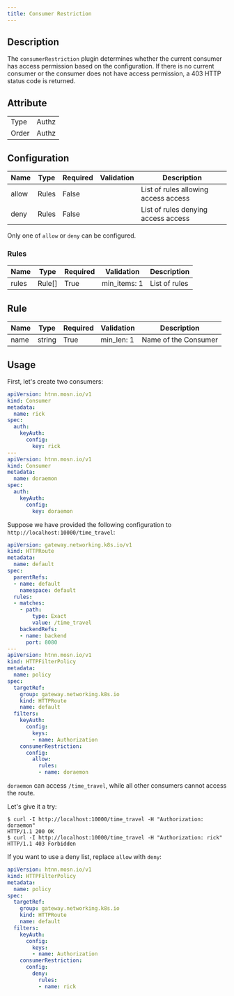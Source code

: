 ```yaml
---
title: Consumer Restriction
---
```


## Description

The `consumerRestriction` plugin determines whether the current consumer has access permission based on the configuration. If there is no current consumer or the consumer does not have access permission, a 403 HTTP status code is returned.

## Attribute

|       |       |
|-------|-------|
| Type  | Authz |
| Order | Authz |

## Configuration

| Name  | Type  | Required | Validation | Description                          |
|-------|-------|----------|------------|--------------------------------------|
| allow | Rules | False    |            | List of rules allowing access access |
| deny  | Rules | False    |            | List of rules denying access access  |

Only one of `allow` or `deny` can be configured.

### Rules

| Name  | Type   | Required | Validation     | Description        |
|-------|--------|----------|----------------|--------------------|
| rules | Rule[] | True     | min_items: 1   | List of rules      |

## Rule

| Name | Type   | Required | Validation   | Description          |
|------|--------|----------|--------------|----------------------|
| name | string | True     | min_len: 1   | Name of the Consumer |


## Usage

First, let's create two consumers:

```yaml
apiVersion: htnn.mosn.io/v1
kind: Consumer
metadata:
  name: rick
spec:
  auth:
    keyAuth:
      config:
        key: rick
---
apiVersion: htnn.mosn.io/v1
kind: Consumer
metadata:
  name: doraemon
spec:
  auth:
    keyAuth:
      config:
        key: doraemon
```

Suppose we have provided the following configuration to `http://localhost:10000/time_travel`:

```yaml
apiVersion: gateway.networking.k8s.io/v1
kind: HTTPRoute
metadata:
  name: default
spec:
  parentRefs:
  - name: default
    namespace: default
  rules:
  - matches:
    - path:
        type: Exact
        value: /time_travel
    backendRefs:
    - name: backend
      port: 8080
---
apiVersion: htnn.mosn.io/v1
kind: HTTPFilterPolicy
metadata:
  name: policy
spec:
  targetRef:
    group: gateway.networking.k8s.io
    kind: HTTPRoute
    name: default
  filters:
    keyAuth:
      config:
        keys:
        - name: Authorization
    consumerRestriction:
      config:
        allow:
          rules:
          - name: doraemon
```

`doraemon` can access `/time_travel`, while all other consumers cannot access the route.

Let's give it a try:

```
$ curl -I http://localhost:10000/time_travel -H "Authorization: doraemon"
HTTP/1.1 200 OK
$ curl -I http://localhost:10000/time_travel -H "Authorization: rick"
HTTP/1.1 403 Forbidden
```

If you want to use a deny list, replace `allow` with `deny`:

```yaml
apiVersion: htnn.mosn.io/v1
kind: HTTPFilterPolicy
metadata:
  name: policy
spec:
  targetRef:
    group: gateway.networking.k8s.io
    kind: HTTPRoute
    name: default
  filters:
    keyAuth:
      config:
        keys:
        - name: Authorization
    consumerRestriction:
      config:
        deny:
          rules:
          - name: rick
```

